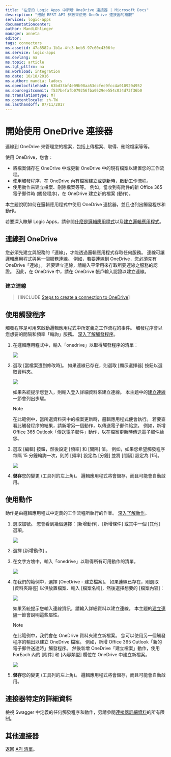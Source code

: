 ```yaml
---
title: "在您的 Logic Apps 中新增 OneDrive 連接器 | Microsoft Docs"
description: "搭配 REST API 參數來使用 OneDrive 連接器的概觀"
services: logic-apps
documentationcenter: 
author: MandiOhlinger
manager: anneta
editor: 
tags: connectors
ms.assetid: 47a8582a-1b1a-4fc3-beb5-97c60c4306fe
ms.service: logic-apps
ms.devlang: na
ms.topic: article
ms.tgt_pltfrm: na
ms.workload: integration
ms.date: 10/18/2016
ms.author: mandia; ladocs
ms.openlocfilehash: 63bd33bf4e09b98aa53dcfec9fcc4a0109204952
ms.sourcegitcommit: f537befafb079256fba0529ee554c034d73f36b0
ms.translationtype: MT
ms.contentlocale: zh-TW
ms.lasthandoff: 07/11/2017
---
```

# <a name="get-started-with-the-onedrive-connector"></a>開始使用 OneDrive 連接器
連線到 OneDrive 來管理您的檔案，包括上傳檔案、取得、刪除檔案等等。 

使用 OneDrive，您會︰ 

* 將檔案儲存在 OneDrive 中或更新 OneDrive 中的現有檔案以建置您的工作流程。 
* 使用觸發程序，在 OneDrive 內有檔案建立或更新時，啟動工作流程。
* 使用動作來建立檔案、刪除檔案等等。 例如，當收到有附件的新 Office 365 電子郵件時 (觸發程序)，在 OneDrive 建立新的檔案 (動作)。

本主題說明如何在邏輯應用程式中使用 OneDrive 連接器，並且也列出觸發程序和動作。

若要深入瞭解 Logic Apps，請參閱[什麼是邏輯應用程式](../logic-apps/logic-apps-what-are-logic-apps.md)以及[建立邏輯應用程式](../logic-apps/logic-apps-create-a-logic-app.md)。

## <a name="connect-to-onedrive"></a>連線到 OneDrive
您必須先建立與服務的「連線」，才能透過邏輯應用程式存取任何服務。 連線可讓邏輯應用程式與另一個服務連線。 例如，若要連線到 OneDrive，您必須先有 OneDrive「連線」。 若要建立連線，請輸入平常用來存取所要連線之服務的認證。 因此，在 OneDrive 中，請在 OneDrive 帳戶輸入認證以建立連線。

### <a name="create-the-connection"></a>建立連線
> [!INCLUDE [Steps to create a connection to OneDrive](../../includes/connectors-create-api-onedrive.md)]
> 
> 

## <a name="use-a-trigger"></a>使用觸發程序
觸發程序是可用來啟動邏輯應用程式中所定義之工作流程的事件。 觸發程序會以您想要的間隔和頻率「輪詢」服務。 [深入了解觸發程序](../logic-apps/logic-apps-what-are-logic-apps.md#logic-app-concepts)。

1. 在邏輯應用程式中，輸入「onedrive」以取得觸發程序的清單︰  
   
    ![](./media/connectors-create-api-onedrive/onedrive-1.png)
2. 選取 [當檔案遭到修改時]。 如果連線已存在，則選取 [顯示選擇器] 按鈕以選取資料夾。
   
    ![](./media/connectors-create-api-onedrive/sample-folder.png)
   
    如果系統提示您登入，則輸入登入詳細資料來建立連線。 本主題中的[建立連線](connectors-create-api-onedrive.md#create-the-connection)一節會列出步驟。 
   
   > [!NOTE]
   > 在此範例中，當所選資料夾中的檔案更新時，邏輯應用程式便會執行。 若要查看此觸發程序的結果，請新增另一個動作，以傳送電子郵件給您。 例如，新增 Office 365 Outlook「傳送電子郵件」動作，以在檔案更新時傳送電子郵件給您。 

3. 選取 [編輯] 按鈕，然後設定 [頻率] 和 [間隔] 值。 例如，如果您希望觸發程序每隔 15 分鐘輪詢一次，則將 [頻率] 設定為 [分鐘] 並將 [間隔] 設定為 [15]。 
   
    ![](./media/connectors-create-api-onedrive/trigger-properties.png)
4. **儲存**您的變更 (工具列的左上角)。 邏輯應用程式將會儲存，而且可能會自動啟用。

## <a name="use-an-action"></a>使用動作
動作是由邏輯應用程式中定義的工作流程所執行的作業。 [深入了解動作](../logic-apps/logic-apps-what-are-logic-apps.md#logic-app-concepts)。

1. 選取加號。 您會看到幾個選擇︰[新增動作]、[新增條件] 或其中一個 [其他] 選項。
   
    ![](./media/connectors-create-api-onedrive/add-action.png)
2. 選擇 [新增動作] 。
3. 在文字方塊中，輸入「onedrive」以取得所有可用動作的清單。
   
    ![](./media/connectors-create-api-onedrive/onedrive-actions.png) 
4. 在我們的範例中，選擇 [OneDrive - 建立檔案]。 如果連線已存在，則選取 [資料夾路徑] 以供放置檔案、輸入 [檔案名稱]，然後選擇想要的 [檔案內容]︰  
   
    ![](./media/connectors-create-api-onedrive/sample-action.png)
   
    如果系統提示您輸入連線資訊，請輸入詳細資料以建立連線。 本主題的[建立連線](connectors-create-api-onedrive.md#create-the-connection)一節會說明這些屬性。 
   
   > [!NOTE]
   > 在此範例中，我們會在 OneDrive 資料夾建立新檔案。 您可以使用另一個觸發程序的輸出以建立 OneDrive 檔案。 例如，新增 Office 365 Outlook「新的電子郵件送達時」觸發程序。 然後新增 OneDrive「建立檔案」動作，使用 ForEach 內的 [附件] 和 [內容類型] 欄位在 OneDrive 中建立新檔案。 
   > 
   > ![](./media/connectors-create-api-onedrive/foreach-action.png)

5. **儲存**您的變更 (工具列的左上角)。 邏輯應用程式將會儲存，而且可能會自動啟用。


## <a name="connector-specific-details"></a>連接器特定的詳細資料

檢視 Swagger 中定義的任何觸發程序和動作，另請參閱[連接器詳細資料](/connectors/onedriveconnector/)的所有限制。

## <a name="more-connectors"></a>其他連接器
返回 [API 清單](apis-list.md)。